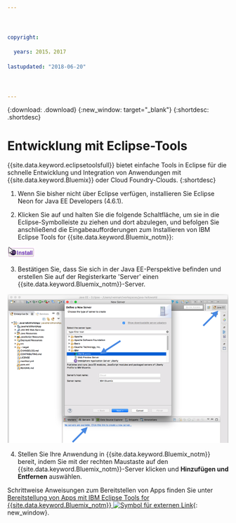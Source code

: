 ```yaml
---



copyright:

  years: 2015，2017

lastupdated: "2018-06-20"



---
```


{:download: .download}
{:new_window: target="_blank"}
{:shortdesc: .shortdesc}

# Entwicklung mit Eclipse-Tools

{{site.data.keyword.eclipsetoolsfull}} bietet einfache Tools in Eclipse für die schnelle Entwicklung und Integration von Anwendungen mit {{site.data.keyword.Bluemix}} oder Cloud Foundry-Clouds.
{:shortdesc}

  1. Wenn Sie bisher nicht über Eclipse verfügen, installieren Sie Eclipse Neon for Java EE Developers (4.6.1).
  
  2. Klicken Sie auf und halten Sie die folgende Schaltfläche, um sie in die Eclipse-Symbolleiste zu ziehen und dort abzulegen, und befolgen Sie anschließend die Eingabeaufforderungen zum Installieren von IBM Eclipse Tools for {{site.data.keyword.Bluemix_notm}}:

  ![Ziehen und Ablegen in aktiven Eclipse Neon-Arbeitsbereich zum Installieren von IBM Eclipse Tools for {{site.data.keyword.Bluemix_notm}}](images/installbutton.png)

  3. Bestätigen Sie, dass Sie sich in der Java EE-Perspektive befinden und erstellen Sie auf der Registerkarte 'Server' einen {{site.data.keyword.Bluemix_notm}}-Server. 

  ![{{site.data.keyword.Bluemix_notm}}-Server erstellen](images/eclipse_server.png)

  4. Stellen Sie Ihre Anwendung in {{site.data.keyword.Bluemix_notm}} bereit, indem Sie mit der rechten Maustaste auf den {{site.data.keyword.Bluemix_notm}}-Server klicken und **Hinzufügen und Entfernen** auswählen. 

Schrittweise Anweisungen zum Bereitstellen von Apps finden Sie unter [Bereitstellung von Apps mit IBM Eclipse Tools for {{site.data.keyword.Bluemix_notm}} ![Symbol für externen Link](../icons/launch-glyph.svg)](/docs/manageapps/eclipsetools/eclipsetools.html#eclipsetools){: new_window}.

